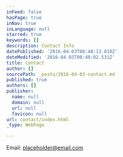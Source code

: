 ```yaml
---
inFeed: false
hasPage: true
inNav: true
inLanguage: null
starred: true
keywords: []
description: Contact Info
datePublished: '2016-04-03T08:48:13.818Z'
dateModified: '2016-04-03T08:48:02.531Z'
title: Contact
author: []
sourcePath: _posts/2016-04-03-contact.md
published: true
authors: []
publisher:
  name: null
  domain: null
  url: null
  favicon: null
url: contact/index.html
_type: WebPage

---
```

Email: placeholder@email.com